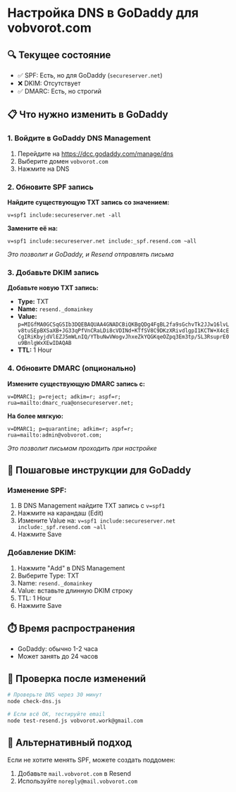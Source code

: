 # Настройка DNS в GoDaddy для vobvorot.com

## 🔍 Текущее состояние
- ✅ SPF: Есть, но для GoDaddy (`secureserver.net`)
- ❌ DKIM: Отсутствует
- ✅ DMARC: Есть, но строгий

## 📋 Что нужно изменить в GoDaddy

### 1. Войдите в GoDaddy DNS Management
1. Перейдите на https://dcc.godaddy.com/manage/dns
2. Выберите домен `vobvorot.com`
3. Нажмите на DNS

### 2. Обновите SPF запись
**Найдите существующую TXT запись со значением:**
```
v=spf1 include:secureserver.net -all
```

**Замените её на:**
```
v=spf1 include:secureserver.net include:_spf.resend.com ~all
```

*Это позволит и GoDaddy, и Resend отправлять письма*

### 3. Добавьте DKIM запись
**Добавьте новую TXT запись:**
- **Type:** TXT
- **Name:** `resend._domainkey`
- **Value:** `p=MIGfMA0GCSqGSIb3DQEBAQUAA4GNADCBiQKBgQDg4FgBL2fa9sGchvTk2JJw16lvLv8tuSEpBXSaXB+JG33qPfVnCRaLDi8cVDINd+KTfSV8C9DKzXRivdlgpI1KCTW+X4cECgIRiKbyjdVlEZJ5mWLnIQ/YTbuNwVWogvJhxeZkYQGKqeOZpq3Em3tp/SL3RsuprE0u9BnlgWxXEwIDAQAB`
- **TTL:** 1 Hour

### 4. Обновите DMARC (опционально)
**Измените существующую DMARC запись с:**
```
v=DMARC1; p=reject; adkim=r; aspf=r; rua=mailto:dmarc_rua@onsecureserver.net;
```

**На более мягкую:**
```
v=DMARC1; p=quarantine; adkim=r; aspf=r; rua=mailto:admin@vobvorot.com;
```

*Это позволит письмам проходить при настройке*

## 📱 Пошаговые инструкции для GoDaddy

### Изменение SPF:
1. В DNS Management найдите TXT запись с `v=spf1`
2. Нажмите на карандаш (Edit)
3. Измените Value на: `v=spf1 include:secureserver.net include:_spf.resend.com ~all`
4. Нажмите Save

### Добавление DKIM:
1. Нажмите "Add" в DNS Management
2. Выберите Type: TXT
3. Name: `resend._domainkey`
4. Value: вставьте длинную DKIM строку
5. TTL: 1 Hour
6. Нажмите Save

## ⏱️ Время распространения
- GoDaddy: обычно 1-2 часа
- Может занять до 24 часов

## 🧪 Проверка после изменений
```bash
# Проверьте DNS через 30 минут
node check-dns.js

# Если всё ОК, тестируйте email
node test-resend.js vobvorot.work@gmail.com
```

## 🔧 Альтернативный подход
Если не хотите менять SPF, можете создать поддомен:
1. Добавьте `mail.vobvorot.com` в Resend
2. Используйте `noreply@mail.vobvorot.com`